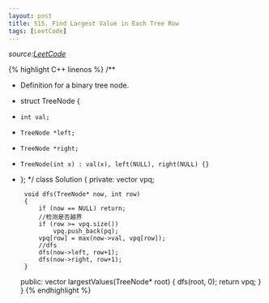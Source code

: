 ```yaml
---
layout: post
title: 515. Find Largest Value in Each Tree Row
tags: [LeetCode]
---
```


*source:[LeetCode][1]*


{% highlight C++ linenos %}
/**
 * Definition for a binary tree node.
 * struct TreeNode {
 *     int val;
 *     TreeNode *left;
 *     TreeNode *right;
 *     TreeNode(int x) : val(x), left(NULL), right(NULL) {}
 * };
 */
class Solution {
    private:
        vector<int > vpq;

        void dfs(TreeNode* now, int row)
        {
            if (now == NULL) return;
            //检测是否越界
            if (row >= vpq.size())
                vpq.push_back(pq);
            vpq[row] = max(now->val, vpq[row]);
            //dfs
            dfs(now->left, row+1);
            dfs(now->right, row+1);
        }

    public:
        vector<int> largestValues(TreeNode* root) {
            dfs(root, 0);
            return vpq;
        }
}
{% endhighlight %}


[1]:	https://leetcode.com/problems/find-largest-value-in-each-tree-row/#/description
